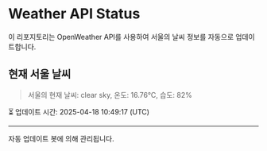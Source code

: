 
# Weather API Status

이 리포지토리는 OpenWeather API를 사용하여 서울의 날씨 정보를 자동으로 업데이트합니다.

## 현재 서울 날씨
> 서울의 현재 날씨: clear sky, 온도: 16.76°C, 습도: 82%

⏳ 업데이트 시간: 2025-04-18 10:49:17 (UTC)

---
자동 업데이트 봇에 의해 관리됩니다.

